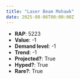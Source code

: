 ```yaml
---
title: "Laser Beam Mohawk"
date: 2025-08-06T00:00:00Z
---
```

- **RAP**: 5223
- **Value**: -1
- **Demand level**: -1
- **Trend**: -1
- **Projected?**: True
- **Hyped?**: True
- **Rare?**: True
